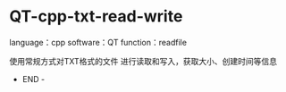 # QT-cpp-txt-read-write
language：cpp    software：QT    function：readfile

使用常规方式对TXT格式的文件 进行读取和写入，获取大小、创建时间等信息


- END -
